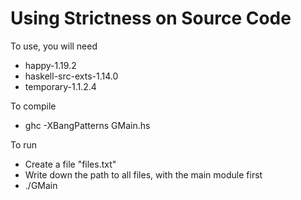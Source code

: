 Using Strictness on Source Code
==========

To use, you will need
- happy-1.19.2
- haskell-src-exts-1.14.0
- temporary-1.1.2.4

To compile
- ghc -XBangPatterns GMain.hs

To run
- Create a file "files.txt"
- Write down the path to all files, with the main module first
- ./GMain